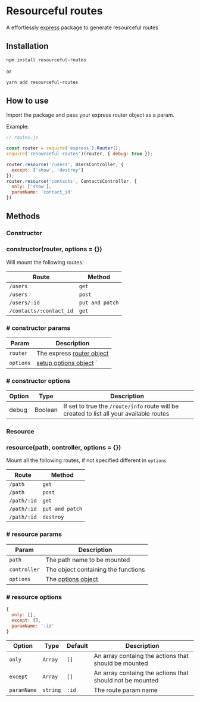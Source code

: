# Resourceful routes

A effortlessly [express](https://github.com/expressjs/express) package to generate resourceful routes

## Installation

```bash
npm install resourceful-routes
```
or
```bash
yarn add resourceful-routes
```

## How to use

Import the package and pass your express router object as a param.

Example:

```javascript
// routes.js

const router = require('express').Router();
require('resourceful-routes')(router, { debug: true });

router.resource('/users', UsersController, {
  except: ['show', 'destroy']
});
router.resource('contacts', ContactsController, {
  only: ['show'],
  paramName: 'contact_id'
})
```

## Methods

### Constructor

### constructor(router, options = {})

Will mount the following routes:

| Route | Method |
|--|--|
| `/users` | `get` |
| `/users` | `post` |
| `/users/:id` | `put and patch` |
| `/contacts/:contact_id` | `get` |

### # constructor params

| Param | Description |
| -- | -- |
| `router` | The express [router object](https://expressjs.com/pt-br/4x/api.html#router) |
| `options` | [setup options object](#options) `

### # constructor options

| Option | Type | Description |
| -- | -- | -- |
| debug | Boolean | If set to true the `/route/info` route will be created to list all your available routes |

### Resource

### resource(path, controller, options = {})

Mount all the following routes, if not specified different in `options`

| Route | Method |
|--|--|
| `/path` | `get` |
| `/path` | `post` |
| `/path/:id` | `get` |
| `/path/:id` | `put and patch` |
| `/path/:id` | `destroy` |

### # resource params

| Param | Description |
| -- | -- |
| `path` | The path name to be mounted |
| `controller` | The object containing the functions |
| `options` | The [options object](#resource-options)

### # resource options

```javascript
{
  only: [],
  except: [],
  paramName: ':id'
}
```

| Option | Type | Default | Description |
| -- | -- | -- | -- |
| `only` | `Array` | `[]` | An array containg the actions that should be mounted |
| `except` | `Array` | `[]` | An array containg the actions that should not be mounted |
| `paramName` | `string` | `:id` | The route param name |
